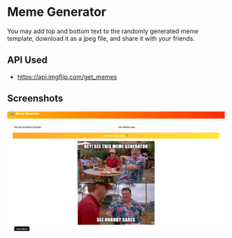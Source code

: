 
# Meme Generator

You may add top and bottom text to the randomly generated meme template, download it as a jpeg file, and share it with your friends.

## API Used

 - https://api.imgflip.com/get_memes

## Screenshots

![Meme Generator App Screenshot](./src/Meme_generator.png)

